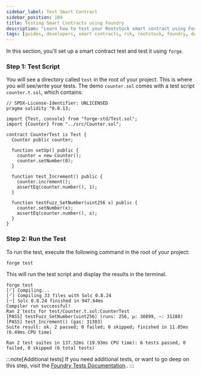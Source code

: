 ```yaml
---
sidebar_label: Test Smart Contract
sidebar_position: 104
title: Testing Smart Contracts using Foundry
description: "Learn how to test your Rootstock smart contract using Foundry"
tags: [guides, developers, smart contracts, rsk, rootstock, foundry, dApps, ethers]
---
```


In this section, you'll set up a smart contract test and test it using `forge`.

### Step 1: Test Script
You will see a directory called `test` in the root of your project. This is where you will see/write your tests. The demo `counter.sol` comes with a test script `counter.t.sol`, which contains:

```solidity
// SPDX-License-Identifier: UNLICENSED
pragma solidity ^0.8.13;

import {Test, console} from "forge-std/Test.sol";
import {Counter} from "../src/Counter.sol";

contract CounterTest is Test {
  Counter public counter;

  function setUp() public {
    counter = new Counter();
    counter.setNumber(0);
  }

  function test_Increment() public {
    counter.increment();
    assertEq(counter.number(), 1);
  }

  function testFuzz_SetNumber(uint256 x) public {
    counter.setNumber(x);
    assertEq(counter.number(), x);
  }
}
```

### Step 2: Run the Test
To run the test, execute the following command in the root of your project:

```shell
forge test
```

This will run the test script and display the results in the terminal.
```shell
forge test
[⠊] Compiling...
[⠊] Compiling 33 files with Solc 0.8.24
[⠒] Solc 0.8.24 finished in 947.64ms
Compiler run successful!
Ran 2 tests for test/Counter.t.sol:CounterTest
[PASS] testFuzz_SetNumber(uint256) (runs: 256, μ: 30899, ~: 31288)
[PASS] test_Increment() (gas: 31303)
Suite result: ok. 2 passed; 0 failed; 0 skipped; finished in 11.85ms (6.49ms CPU time)

Ran 2 test suites in 137.32ms (19.93ms CPU time): 6 tests passed, 0 failed, 0 skipped (6 total tests)
```
:::note[Additional tests]
If you need additional tests, or want to go deep on this step, visit the [Foundry Tests Documentation](https://book.getfoundry.sh/forge/tests).. 
:::
